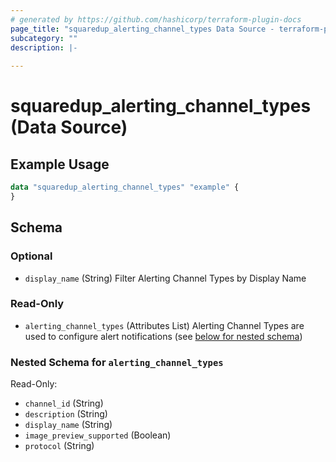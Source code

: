 ```yaml
---
# generated by https://github.com/hashicorp/terraform-plugin-docs
page_title: "squaredup_alerting_channel_types Data Source - terraform-provider-squaredup"
subcategory: ""
description: |-
  
---
```


# squaredup_alerting_channel_types (Data Source)



## Example Usage

```terraform
data "squaredup_alerting_channel_types" "example" {
}
```

<!-- schema generated by tfplugindocs -->
## Schema

### Optional

- `display_name` (String) Filter Alerting Channel Types by Display Name

### Read-Only

- `alerting_channel_types` (Attributes List) Alerting Channel Types are used to configure alert notifications (see [below for nested schema](#nestedatt--alerting_channel_types))

<a id="nestedatt--alerting_channel_types"></a>
### Nested Schema for `alerting_channel_types`

Read-Only:

- `channel_id` (String)
- `description` (String)
- `display_name` (String)
- `image_preview_supported` (Boolean)
- `protocol` (String)
